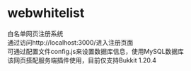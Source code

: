 # webwhitelist
白名单网页注册系统<br>
通过访问http://localhost:3000/进入注册页面<br>
可通过配置文件config.js来设置数据库信息，使用MySQL数据库<br>
该网页搭配服务端插件使用，目前仅支持Bukkit 1.20.4
